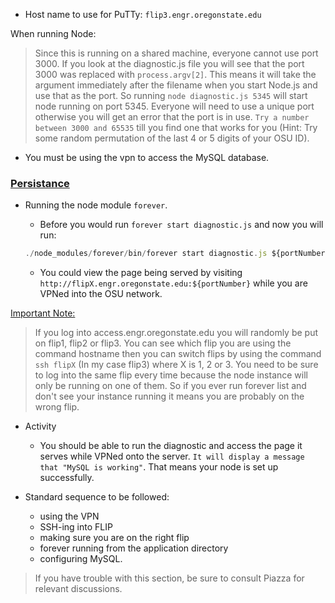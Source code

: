* Host name to use for PuTTy: `flip3.engr.oregonstate.edu`

When running Node:

>Since this is running on a shared machine, everyone cannot use port 3000. If you look at the diagnostic.js file you will see that the port 3000 was replaced with `process.argv[2]`. This means it will take the argument immediately after the filename when you start Node.js and use that as the port. So running `node diagnostic.js 5345` will start node running on port 5345. Everyone will need to use a unique port otherwise you will get an error that the port is in use. `Try a number between 3000 and 65535` till you find one that works for you (Hint: Try some random permutation of the last 4 or 5 digits of your OSU ID).

* You must be using the vpn to access the MySQL database. 
  

### <u>Persistance</u>

* Running the node module `forever`. 
  * Before you would run `forever start diagnostic.js` and now you will run:
  
  ```javascript
  ./node_modules/forever/bin/forever start diagnostic.js ${portNumber}
  ```
    * You could view the page being served by visiting `http://flipX.engr.oregonstate.edu:${portNumber}` while you are VPNed into the OSU network.

<u>Important Note:</u>
>If you log into access.engr.oregonstate.edu you will randomly be put on flip1, flip2 or flip3. You can see which flip you are using the command hostname then you can switch flips by using the command `ssh flipX` (In my case flip3) where X is 1, 2 or 3. You need to be sure to log into the same flip every time because the node instance will only be running on one of them. So if you ever run forever list and don't see your instance running it means you are probably on the wrong flip.

* Activity
  * You should be able to run the diagnostic and access the page it serves while VPNed onto the server. `It will display a message that "MySQL is working"`. That means your node is set up successfully.

* Standard sequence to be followed:
  - using the VPN
  - SSH-ing into FLIP
  - making sure you are on the right flip
  - forever running from the application directory
  - configuring MySQL. 

>If you have trouble with this section, be sure to consult Piazza for relevant discussions.